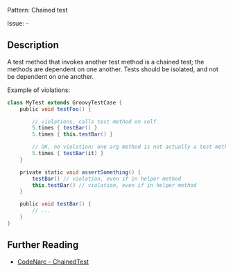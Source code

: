 Pattern: Chained test

Issue: -

## Description

A test method that invokes another test method is a chained test; the methods are dependent on one another. Tests should be isolated, and not be dependent on one another.

Example of violations:

``` groovy
class MyTest extends GroovyTestCase {
    public void testFoo() {

        // violations, calls test method on self
        5.times { testBar() }
        5.times { this.testBar() }

        // OK, no violation: one arg method is not actually a test method
        5.times { testBar(it) }
    }

    private static void assertSomething() {
        testBar() // violation, even if in helper method
        this.testBar() // violation, even if in helper method
    }

    public void testBar() {
        // ...
    }
}
```

## Further Reading

* [CodeNarc - ChainedTest](http://codenarc.sourceforge.net/codenarc-rules-junit.html#ChainedTest)
